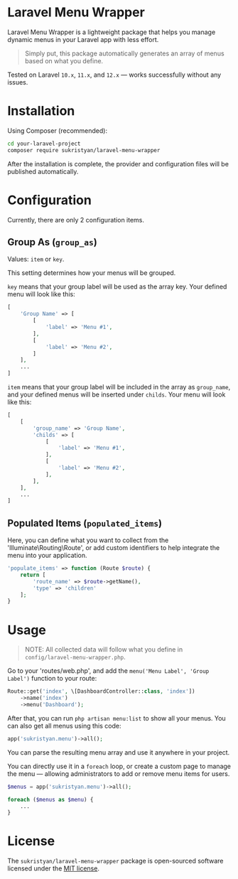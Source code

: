 # Laravel Menu Wrapper

Laravel Menu Wrapper is a lightweight package that helps you manage dynamic menus in your Laravel app with less effort.

> Simply put, this package automatically generates an array of menus based on what you define.

Tested on Laravel `10.x`, `11.x`, and `12.x` — works successfully without any issues.

# Installation

Using Composer (recommended):

```sh
cd your-laravel-project
composer require sukristyan/laravel-menu-wrapper
```

After the installation is complete, the provider and configuration files will be published automatically.

# Configuration

Currently, there are only 2 configuration items.

## Group As (`group_as`)

Values: `item` or `key`.

This setting determines how your menus will be grouped.

`key` means that your group label will be used as the array key. Your defined menu will look like this:

```php
[
    'Group Name' => [
        [
            'label' => 'Menu #1',
        ],
        [
            'label' => 'Menu #2',
        ]
    ],
    ...
]
```

`item` means that your group label will be included in the array as `group_name`, and your defined menus will be inserted under `childs`. Your menu will look like this:

```php
[
    [
        'group_name' => 'Group Name',
        'childs' => [
            [
                'label' => 'Menu #1',
            ],
            [
                'label' => 'Menu #2',
            ],
        ],
    ],
    ...
]
```

## Populated Items (`populated_items`)

Here, you can define what you want to collect from the 'Illuminate\Routing\Route', or add custom identifiers to help integrate the menu into your application.

```php
'populate_items' => function (Route $route) {
    return [
        'route_name' => $route->getName(),
        'type' => 'children'
    ];
}
```

# Usage

> NOTE: All collected data will follow what you define in `config/laravel-menu-wrapper.php`.

Go to your 'routes/web.php', and add the `menu('Menu Label', 'Group Label')` function to your route:

```php
Route::get('index', \[DashboardController::class, 'index'])
    ->name('index')
    ->menu('Dashboard');
```

After that, you can run `php artisan menu:list` to show all your menus. You can also get all menus using this code:

```php
app('sukristyan.menu')->all();
```

You can parse the resulting menu array and use it anywhere in your project.

You can directly use it in a `foreach` loop, or create a custom page to manage the menu — allowing administrators to add or remove menu items for users.

```php
$menus = app('sukristyan.menu')->all();

foreach ($menus as $menu) {
    ...
}
```

# License

The `sukristyan/laravel-menu-wrapper` package is open-sourced software licensed under the [MIT license](https://github.com/sukristyan/laravel-menu-wrapper/blob/master/LICENSE).
